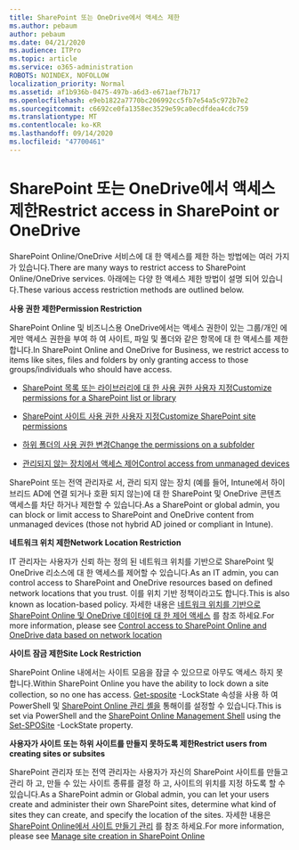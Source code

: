```yaml
---
title: SharePoint 또는 OneDrive에서 액세스 제한
ms.author: pebaum
author: pebaum
ms.date: 04/21/2020
ms.audience: ITPro
ms.topic: article
ms.service: o365-administration
ROBOTS: NOINDEX, NOFOLLOW
localization_priority: Normal
ms.assetid: af1b936b-0475-497b-a6d3-e671aef7b717
ms.openlocfilehash: e9eb1822a7770bc206992cc5fb7e54a5c972b7e2
ms.sourcegitcommit: c6692ce0fa1358ec3529e59ca0ecdfdea4cdc759
ms.translationtype: MT
ms.contentlocale: ko-KR
ms.lasthandoff: 09/14/2020
ms.locfileid: "47700461"
---
```

# <a name="restrict-access-in-sharepoint-or-onedrive"></a><span data-ttu-id="f84f5-102">SharePoint 또는 OneDrive에서 액세스 제한</span><span class="sxs-lookup"><span data-stu-id="f84f5-102">Restrict access in SharePoint or OneDrive</span></span>

<span data-ttu-id="f84f5-103">SharePoint Online/OneDrive 서비스에 대 한 액세스를 제한 하는 방법에는 여러 가지가 있습니다.</span><span class="sxs-lookup"><span data-stu-id="f84f5-103">There are many ways to restrict access to SharePoint Online/OneDrive services.</span></span> <span data-ttu-id="f84f5-104">아래에는 다양 한 액세스 제한 방법이 설명 되어 있습니다.</span><span class="sxs-lookup"><span data-stu-id="f84f5-104">These various access restriction methods are outlined below.</span></span> 

<span data-ttu-id="f84f5-105">**사용 권한 제한**</span><span class="sxs-lookup"><span data-stu-id="f84f5-105">**Permission Restriction**</span></span>

<span data-ttu-id="f84f5-106">SharePoint Online 및 비즈니스용 OneDrive에서는 액세스 권한이 있는 그룹/개인 에게만 액세스 권한을 부여 하 여 사이트, 파일 및 폴더와 같은 항목에 대 한 액세스를 제한 합니다.</span><span class="sxs-lookup"><span data-stu-id="f84f5-106">In SharePoint Online and OneDrive for Business, we restrict access to items like sites, files and folders by only granting access to those groups/individuals who should have access.</span></span>

- [<span data-ttu-id="f84f5-107">SharePoint 목록 또는 라이브러리에 대 한 사용 권한 사용자 지정</span><span class="sxs-lookup"><span data-stu-id="f84f5-107">Customize permissions for a SharePoint list or library</span></span>](https://support.office.com/article/Customize-permissions-for-a-SharePoint-list-or-library-02d770f3-59eb-4910-a608-5f84cc297782)

- [<span data-ttu-id="f84f5-108">SharePoint 사이트 사용 권한 사용자 지정</span><span class="sxs-lookup"><span data-stu-id="f84f5-108">Customize SharePoint site permissions</span></span>](https://docs.microsoft.com/sharepoint/customize-sharepoint-site-permissions)

- [<span data-ttu-id="f84f5-109">하위 폴더의 사용 권한 변경</span><span class="sxs-lookup"><span data-stu-id="f84f5-109">Change the permissions on a subfolder</span></span>](https://support.office.com/article/Change-the-permissions-on-a-subfolder-5427BD7C-F20A-4F75-8CF2-5359DD45A1A6)

- [<span data-ttu-id="f84f5-110">관리되지 않는 장치에서 액세스 제어</span><span class="sxs-lookup"><span data-stu-id="f84f5-110">Control access from unmanaged devices</span></span>](https://docs.microsoft.com/sharepoint/control-access-from-unmanaged-devices)

<span data-ttu-id="f84f5-111">SharePoint 또는 전역 관리자로 서, 관리 되지 않는 장치 (예를 들어, Intune에서 하이브리드 AD에 연결 되거나 호환 되지 않는)에 대 한 SharePoint 및 OneDrive 콘텐츠 액세스를 차단 하거나 제한할 수 있습니다.</span><span class="sxs-lookup"><span data-stu-id="f84f5-111">As a SharePoint or global admin, you can block or limit access to SharePoint and OneDrive content from unmanaged devices (those not hybrid AD joined or compliant in Intune).</span></span>

<span data-ttu-id="f84f5-112">**네트워크 위치 제한**</span><span class="sxs-lookup"><span data-stu-id="f84f5-112">**Network Location Restriction**</span></span>

<span data-ttu-id="f84f5-113">IT 관리자는 사용자가 신뢰 하는 정의 된 네트워크 위치를 기반으로 SharePoint 및 OneDrive 리소스에 대 한 액세스를 제어할 수 있습니다.</span><span class="sxs-lookup"><span data-stu-id="f84f5-113">As an IT admin, you can control access to SharePoint and OneDrive resources based on defined network locations that you trust.</span></span> <span data-ttu-id="f84f5-114">이를  위치 기반 정책이라고도 합니다.</span><span class="sxs-lookup"><span data-stu-id="f84f5-114">This is also known as location-based policy.</span></span> <span data-ttu-id="f84f5-115">자세한 내용은 [네트워크 위치를 기반으로 SharePoint Online 및 OneDrive 데이터에 대 한 제어 액세스](https://docs.microsoft.com/sharepoint/control-access-based-on-network-location) 를 참조 하세요.</span><span class="sxs-lookup"><span data-stu-id="f84f5-115">For more information, please see [Control access to SharePoint Online and OneDrive data based on network location](https://docs.microsoft.com/sharepoint/control-access-based-on-network-location)</span></span>

<span data-ttu-id="f84f5-116">**사이트 잠금 제한**</span><span class="sxs-lookup"><span data-stu-id="f84f5-116">**Site Lock Restriction**</span></span> 

<span data-ttu-id="f84f5-117">SharePoint Online 내에서는 사이트 모음을 잠글 수 있으므로 아무도 액세스 하지 못합니다.</span><span class="sxs-lookup"><span data-stu-id="f84f5-117">Within SharePoint Online you have the ability to lock down a site collection, so no one has access.</span></span> <span data-ttu-id="f84f5-118">[Get-sposite](https://docs.microsoft.com/powershell/module/sharepoint-online/set-sposite?view=sharepoint-ps) -LockState 속성을 사용 하 여 PowerShell 및 [SharePoint Online 관리 셸을](https://docs.microsoft.com/powershell/sharepoint/sharepoint-online/connect-sharepoint-online?view=sharepoint-ps) 통해이를 설정할 수 있습니다.</span><span class="sxs-lookup"><span data-stu-id="f84f5-118">This is set via PowerShell and the [SharePoint Online Management Shell](https://docs.microsoft.com/powershell/sharepoint/sharepoint-online/connect-sharepoint-online?view=sharepoint-ps) using the [Set-SPOSite](https://docs.microsoft.com/powershell/module/sharepoint-online/set-sposite?view=sharepoint-ps) -LockState property.</span></span>

<span data-ttu-id="f84f5-119">**사용자가 사이트 또는 하위 사이트를 만들지 못하도록 제한**</span><span class="sxs-lookup"><span data-stu-id="f84f5-119">**Restrict users from creating sites or subsites**</span></span>

<span data-ttu-id="f84f5-120">SharePoint 관리자 또는 전역 관리자는 사용자가 자신의 SharePoint 사이트를 만들고 관리 하 고, 만들 수 있는 사이트 종류를 결정 하 고, 사이트의 위치를 지정 하도록 할 수 있습니다.</span><span class="sxs-lookup"><span data-stu-id="f84f5-120">As a SharePoint admin or Global admin, you can let your users create and administer their own SharePoint sites, determine what kind of sites they can create, and specify the location of the sites.</span></span> <span data-ttu-id="f84f5-121">자세한 내용은 [SharePoint Online에서 사이트 만들기 관리](https://docs.microsoft.com/sharepoint/manage-site-creation) 를 참조 하세요.</span><span class="sxs-lookup"><span data-stu-id="f84f5-121">For more information, please see [Manage site creation in SharePoint Online](https://docs.microsoft.com/sharepoint/manage-site-creation)</span></span>

